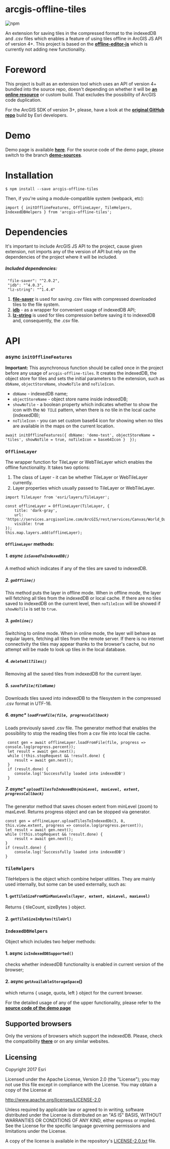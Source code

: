 arcgis-offline-tiles
=================
![npm](https://img.shields.io/npm/v/arcgis-offline-tiles)

An extension for saving tiles in the compressed format to the indexedDB and .csv files which enables a feature of using tiles offline in ArcGIS JS API of version 4+.
This project is based on the **[offline-editor-js](https://github.com/Esri/offline-editor-js)** which is currently not adding new functionality.

# Foreword

This project is built as an extension tool which uses an API of version 4+ bundled into the source repo, doesn't depending on whether it will be
**[an online resource](https://js.arcgis.com/4.16/)** or custom build. That excludes the possibility of ArcGIS code duplication.

For the ArcGIS SDK of version 3+, please, have a look at the **[original GitHub repo](https://github.com/Esri/offline-editor-js)** build by Esri developers.

# Demo 

Demo page is available **[here](https://beslisbeth.github.io/arcgis-offline-tiles/)**. 
For the source code of the demo page, please switch to the branch **[demo-sources](https://github.com/besLisbeth/arcgis-offline-tiles/tree/demo-sources)**.


# Installation
```
$ npm install --save arcgis-offline-tiles
```
Then, if you're using a module-compatible system (webpack, etc):
```
import { initOfflineFeatures, OfflineLayer, TileHelpers, IndexedDBHelpers } from 'arcgis-offline-tiles';
```

# Dependencies  
It's important to include ArcGIS JS API to the project, cause given extension, not imports any of the version of API but rely on the dependencies of the project where it will be included.

#####  Included dependencies: 
```
 "file-saver": "^2.0.2", 
 "idb": "^4.0.3",
 "lz-string": "^1.4.4"
``` 

1. **[file-saver](https://github.com/eligrey/FileSaver.js)** is used for saving .csv files with compressed downloaded tiles to the file system.
2. **[idb](https://github.com/jakearchibald/idb)** - as a wrapper for convenient usage of indexedDB API;
3. **[lz-string](https://github.com/pieroxy/lz-string)** is used for tiles compression before saving it to indexedDB and, consequently, the .csv file. 

# API

### async `initOfflineFeatures`
**Important:** This asynchronous function should be called once in the project before any usage of `arcgis-offline-tiles`.
It creates the indexedDB, the object store for tiles and sets the initial parameters to the extension, such as `dbName`, `objectStoreName`, `showNoTile` and `noTileIcon`. 
* `dbName` - indexedDB name;
* `objectStoreName` - object store name inside indexedDB;
* `showNoTile` - a boolean property which indicates whether to show the icon with the `NO TILE` pattern, when there is no tile in the local cache (indexedDB);
* `noTileIcon` - you can set custom base64 icon for showing when no tiles are available in the maps on the current location.
```
await initOfflineFeatures({ dbName: 'demo-test', objectStoreName = 'tiles', showNoTile = true, noTileIcon = base64Icon }  });
```

### `OfflineLayer`

The wrapper function for TileLayer or WebTileLayer which enables the offline functionality. It takes two options: 
1. The class of Layer - it can be whether TileLayer or WebTileLayer currently.
2. Layer properties which usually passed to TileLayer or WebTileLayer.
```
import TileLayer from 'esri/layers/TileLayer';

const offlineLayer = OfflineLayer(TileLayer, {
    title: 'dark-gray',
    url: 'https://services.arcgisonline.com/ArcGIS/rest/services/Canvas/World_Dark_Gray_Base/MapServer',
    visible: true
});
this.map.layers.add(offlineLayer);
```

#### `OfflineLayer` methods: 

##### 1. async `isSavedToIndexedDB()`
A method which indicates if any of the tiles are saved to indexedDB.

##### 2. `goOffline()`
This method puts the layer in offline mode. When in offline mode, the layer will fetching all tiles from the indexedDB or local cache.
If there are no tiles saved to indexedDB on the current level, then `noTileIcon` will be showed if `showNoTile` is set to `true`.
##### 3. `goOnline()`
Switching to online mode. When in online mode, the layer will behave as regular layers, fetching all tiles from the remote server.
If there is no internet connectivity the tiles may appear thanks to the browser's cache, but no attempt will be made to look up tiles in the local database.
##### 4. `deleteAllTiles()`
Removing all the saved tiles from indexedDB for the current layer.
##### 5. `saveToFile(fileName)`
Downloads tiles saved into indexedDB to the filesystem in the compressed .csv format in UTF-16.
##### 6. async* `loadFromFile(file, progressCallback)`
Loads previously saved .csv file. 
The generator method that enables the possibility to stop the reading tiles from a csv file into local tile cache.
```
 const gen = await offlineLayer.loadFromFile(file, progress => console.log(progress.percent));
 let result = await gen.next();
 while (!this.stopRequest && !result.done) {
    result = await gen.next();
 }
 if (result.done) {
    console.log('Successfully loaded into indexedDB')
 }
```
##### 7. async* `uploadTilesToIndexedDb(minLevel, maxLevel, extent, progressCallback)`
The generator method that saves chosen extent from minLevel (zoom) to maxLevel. Returns progress object and can be stopped via generator.
```
const gen = offlineLayer.uploadTilesToIndexedDb(3, 8, this.view.extent, progress => console.log(progress.percent));
let result = await gen.next();
while (!this.stopRequest && !result.done) {
    result = await gen.next();
}
if (result.done) {
    console.log('Successfully loaded into indexedDB')
}
```

### `TileHelpers`
TileHelpers is the object which combine helper utilities. They are mainly used internally, but some can be used externally, such as: 
 
#### 1. `getTileSizeFromMinMaxLevels(layer, extent, minLevel, maxLevel)`
Returns { tileCount, sizeBytes } object.

#### 2. `getTileSizeInBytes(tileUrl) `

### `IndexedDBHelpers`
Object which includes two helper methods: 

#### 1. async `isIndexedDBSupported()` 
checks whether indexedDB functionality is enabled in current version of the browser;
#### 2. async `getAvailableStorageSpace`() 
which returns { usage, quota, left } object for the current browser.

For the detailed usage of any of the upper functionality, please refer to the **[source code of the demo page](https://github.com/besLisbeth/arcgis-offline-tiles/tree/gh-pages)**

## Supported browsers
 
Only the versions of browsers which support the indexedDB. Please, check the compatibility **[there](https://caniuse.com/#search=indexeddb)** or on any similar websites.

## Licensing
Copyright 2017 Esri

Licensed under the Apache License, Version 2.0 (the "License");
you may not use this file except in compliance with the License.
You may obtain a copy of the License at

   http://www.apache.org/licenses/LICENSE-2.0

Unless required by applicable law or agreed to in writing, software
distributed under the License is distributed on an "AS IS" BASIS,
WITHOUT WARRANTIES OR CONDITIONS OF ANY KIND, either express or implied.
See the License for the specific language governing permissions and
limitations under the License.

A copy of the license is available in the repository's [LICENSE-2.0.txt](LICENSE-2.0.txt) file.
